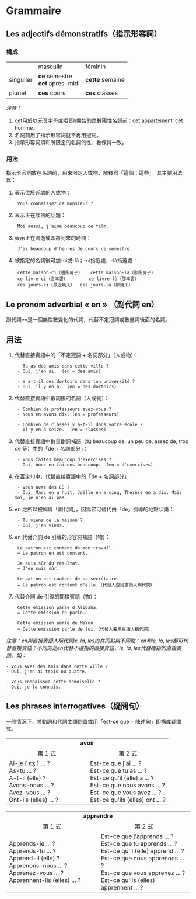 # Grammaire

## Les adjectifs démonstratifs（指示形容詞）

### 構成
<table>
    <tbody>
        <tr>
            <td></td>
            <td>
                masculin
            </td>
            <td>
                féminin
            </td>
        </tr>
        <tr>
            <td>
                singulier
            </td>
            <td>
                <strong>ce</strong> semestre
                <br />
                <strong>cet</strong> après-midi
            </td>
            <td>
                <strong>cette</strong> semaine
            </td>
        </tr>
        <tr>
            <td>
                pluriel
            </td>
            <td>
                <strong>ces</strong> cours
            </td>
            <td>
                <strong>ces</strong> classes
            </td>
        </tr>
    </tbody>
</table>

*注意：*
1. cet用於以元音字母或啞音h開始的單數陽性名詞前：cet appartement, cet homme。
2. 名詞前用了指示形容詞就不再用冠詞。
3. 指示形容詞須和所限定的名詞的性、數保持一致。


### 用法

指示形容詞放在名詞前，用來限定人或物，解釋爲「這個；這些」。其主要用法爲：

1. 表示位於近處的人或物：

        Vous connaissez ce monsieur ?

2. 表示正在談到的話題：

        Moi aussi, j'aime beaucoup ce film.

3. 表示正在流逝或即將到來的時間：

        J'ai beaucoup d'heures de cours ce semestre.

4. 被指定的名詞後可加-ci或-là；-ci指近處，-là指遠處：

        cette maison-ci（這所房子）	cette maison-là（那所房子）
        ce livre-ci（這本書）		ce livre-là（那本書）
        ces jours-ci（最近幾天）	ces jours-là（那幾天）


## Le pronom adverbial « en » （副代詞 en）
副代詞en是一個無性數變化的代詞，代替不定冠詞或數量詞後面的名詞。

## 用法
1. 代替直接賓語中的「不定冠詞 + 名詞部分」（人或物）：

        - Tu as des amis dans cette ville ?
        - Oui, j'en ai.  (en = des amis)

        - Y a-t-il des dortoirs dans ton université ?
        - Oui, il y en a.  (en = des dortoirs)

2. 代替直接賓語中數詞後的名詞（人或物）：

        - Combien de professeurs avez-vous ?
        - Nous en avons dix. (en = professeurs)

        - Combien de classes y a-t-il dans votre école ?
        - Il y en a seize.  (en = classes)

3. 代替直接賓語中數量副詞補語（如 beaucoup de, un peu de, assez de, trop de 等）中的「de + 名詞部分」：

        - Vous faites beaucoup d'exercises ?
        - Oui, nous en faisons beaucoup.  (en = d'exercises)

4. 在否定句中，代替直接賓語中的「de + 名詞部分」：

        - Vous avez des CD ?
        - Oui, Marc en a huit, Joëlle en a cinq, Thérèse en a dix. Mais moi, je n'en ai pas.

5. en 之所以被稱爲「副代詞」，因爲它可替代由「de」引導的地點狀語：

        - Tu viens de la maison ?
        - Oui, j'en viens.

6. en 代替介詞 de 引導的形容詞補語（物）：

        Le patron est content de mon travail.
        = Le patron en est content.

        Je suis sûr du résultat.
        = J'en suis sûr.

        Le patron est content de sa secrétaire.
        = Le patron est content d'elle.（代替人要用重讀人稱代詞）

7. 代替介詞 de 引導的間接賓語（物）：

        Cette émission parle d'Alibaba.
        = Cette émission en parle.

        Cette émission parle de MaYun.
        = Cette émission parle de lui.（代替人要用重讀人稱代詞）


*注意：en與直接賓語人稱代詞le, la, les的共同點與不同點：en和le, la, les都可代替直接賓語；不同的是en代替不確指的直接賓語，le, la, les代替確指的直接賓語。如：*

    - Vous avez des amis dans cette ville ?
    - Oui, j'en ai trois ou quatre.

    - Vous connaissez cette demoiselle ?
    - Oui, je la connais.


## Les phrases interrogatives（疑問句）
一般情況下，將動詞和代詞主語倒置或用「est-ce que + 陳述句」即構成疑問式。

<table>
    <tbody>
        <tr>
            <td colspan="2" align="center">
                <strong>avoir</strong>
            </td>
        </tr>
        <tr>
            <td width="50%" align="center">第 1 式</td>
            <td width="50%" align="center">第 2 式</td>
        </tr>
        <tr>
            <td>
                Ai-je [ ɛʒ ] ... ?
                <br />
                As-tu ... ?
                <br />
                A-t-il (elle) ?
                <br />
                Avons-nous ... ?
                <br />
                Avez-vous ... ?
                <br />
                Ont-ils (elles) ... ?
            </td>
            <td>
                Est-ce que j'ai ... ?
                <br />
                Est-ce que tu as ... ?
                <br />
                Est-ce qu'il (elle) a ... ?
                <br />
                Est-ce que nous avons ... ?
                <br />
                Est-ce que vous avez ... ?
                <br />
                Est-ce qu'ils (elles) ont ... ?
            </td>
        </tr>
    </tbody>
</table>

<table>
    <tbody>
        <tr>
            <td colspan="2" align="center">
                <strong>apprendre</strong>
            </td>
        </tr>
        <tr>
            <td width="50%" align="center">第 1 式</td>
            <td width="50%" align="center">第 2 式</td>
        </tr>
        <tr>
            <td>
                Apprends-je ... ?
                <br />
                Apprends-tu ... ?
                <br />
                Apprend-il (elle) ?
                <br />
                Apprenons-nous ... ?
                <br />
                Apprenez-vous ... ?
                <br />
                Apprennent-ils (elles) ... ?
            </td>
            <td>
                Est-ce que j'apprends ... ?
                <br />
                Est-ce que tu apprends ... ?
                <br />
                Est-ce qu'il (elle) apprend ... ?
                <br />
                Est-ce que nous apprenons ... ?
                <br />
                Est-ce que vous apprenez ... ?
                <br />
                Est-ce qu'ils (elles) apprennent ... ?
            </td>
        </tr>
    </tbody>
</table>